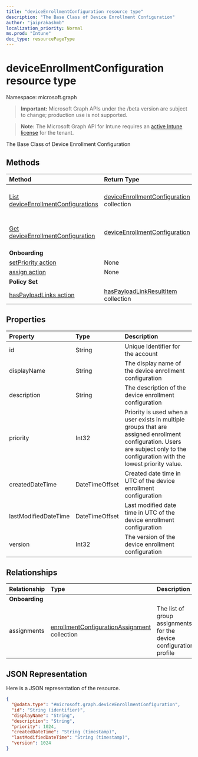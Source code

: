 ```yaml
---
title: "deviceEnrollmentConfiguration resource type"
description: "The Base Class of Device Enrollment Configuration"
author: "jaiprakashmb"
localization_priority: Normal
ms.prod: "Intune"
doc_type: resourcePageType
---
```


# deviceEnrollmentConfiguration resource type

Namespace: microsoft.graph

> **Important:** Microsoft Graph APIs under the /beta version are subject to change; production use is not supported.

> **Note:** The Microsoft Graph API for Intune requires an [active Intune license](https://go.microsoft.com/fwlink/?linkid=839381) for the tenant.

The Base Class of Device Enrollment Configuration

## Methods
|Method|Return Type|Description|
|:---|:---|:---|
|[List deviceEnrollmentConfigurations](../api/intune-shared-deviceenrollmentconfiguration-list.md)|[deviceEnrollmentConfiguration](../resources/intune-shared-deviceenrollmentconfiguration.md) collection|List properties and relationships of the [deviceEnrollmentConfiguration](../resources/intune-shared-deviceenrollmentconfiguration.md) objects.|
|[Get deviceEnrollmentConfiguration](../api/intune-shared-deviceenrollmentconfiguration-get.md)|[deviceEnrollmentConfiguration](../resources/intune-shared-deviceenrollmentconfiguration.md)|Read properties and relationships of the [deviceEnrollmentConfiguration](../resources/intune-shared-deviceenrollmentconfiguration.md) object.|
|**Onboarding**|
|[setPriority action](../api/intune-shared-deviceenrollmentconfiguration-setpriority.md)|None||
|[assign action](../api/intune-shared-deviceenrollmentconfiguration-assign.md)|None||
|**Policy Set**|
|[hasPayloadLinks action](../api/intune-shared-deviceenrollmentconfiguration-haspayloadlinks.md)|[hasPayloadLinkResultItem](../resources/intune-policyset-haspayloadlinkresultitem.md) collection||

## Properties
|Property|Type|Description|
|:---|:---|:---|
|id|String|Unique Identifier for the account|
|displayName|String|The display name of the device enrollment configuration|
|description|String|The description of the device enrollment configuration|
|priority|Int32|Priority is used when a user exists in multiple groups that are assigned enrollment configuration. Users are subject only to the configuration with the lowest priority value.|
|createdDateTime|DateTimeOffset|Created date time in UTC of the device enrollment configuration|
|lastModifiedDateTime|DateTimeOffset|Last modified date time in UTC of the device enrollment configuration|
|version|Int32|The version of the device enrollment configuration|

## Relationships
|Relationship|Type|Description|
|:---|:---|:---|
|**Onboarding**|
|assignments|[enrollmentConfigurationAssignment](../resources/intune-onboarding-enrollmentconfigurationassignment.md) collection|The list of group assignments for the device configuration profile|

## JSON Representation
Here is a JSON representation of the resource.
<!-- {
  "blockType": "resource",
  "keyProperty": "id",
  "@odata.type": "microsoft.graph.deviceEnrollmentConfiguration"
}
-->
``` json
{
  "@odata.type": "#microsoft.graph.deviceEnrollmentConfiguration",
  "id": "String (identifier)",
  "displayName": "String",
  "description": "String",
  "priority": 1024,
  "createdDateTime": "String (timestamp)",
  "lastModifiedDateTime": "String (timestamp)",
  "version": 1024
}
```

